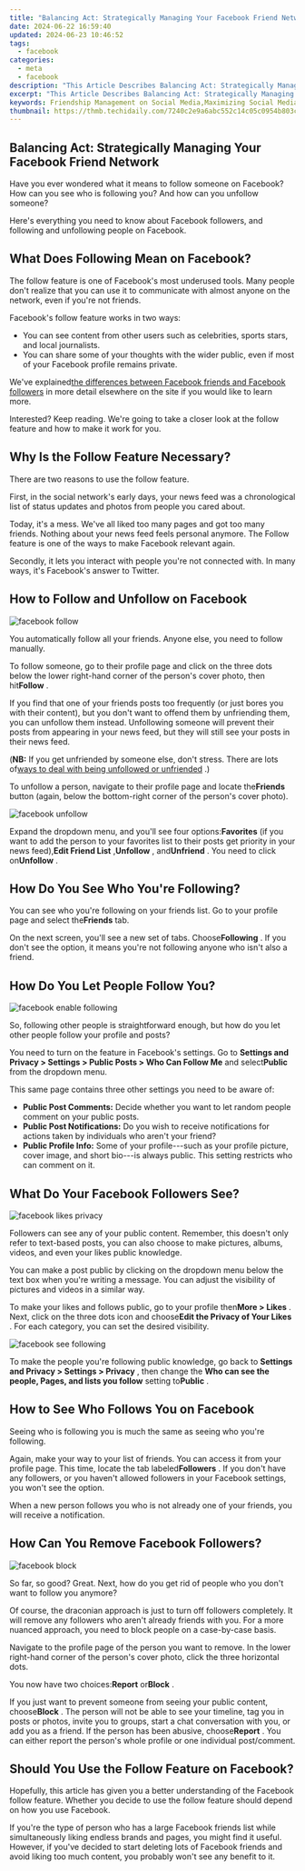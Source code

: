 ```yaml
---
title: "Balancing Act: Strategically Managing Your Facebook Friend Network"
date: 2024-06-22 16:59:40
updated: 2024-06-23 10:46:52
tags:
  - facebook
categories:
  - meta
  - facebook
description: "This Article Describes Balancing Act: Strategically Managing Your Facebook Friend Network"
excerpt: "This Article Describes Balancing Act: Strategically Managing Your Facebook Friend Network"
keywords: Friendship Management on Social Media,Maximizing Social Media Connections,Social Networking Balance Strategies,Effective Social Media Friend List Management,Strategic Social Networking for Business Growth,Building Online Relationships Smartly,Optimizing Facebook Friendships for Engagement
thumbnail: https://thmb.techidaily.com/7240c2e9a6abc552c14c05c0954b803ce022aaf37095d266ecb3ccb4c8e95c38.jpg
---
```


## Balancing Act: Strategically Managing Your Facebook Friend Network

 Have you ever wondered what it means to follow someone on Facebook? How can you see who is following you? And how can you unfollow someone?

 Here's everything you need to know about Facebook followers, and following and unfollowing people on Facebook.

## What Does Following Mean on Facebook?

 The follow feature is one of Facebook's most underused tools. Many people don't realize that you can use it to communicate with almost anyone on the network, even if you're not friends.

Facebook's follow feature works in two ways:

* You can see content from other users such as celebrities, sports stars, and local journalists.
* You can share some of your thoughts with the wider public, even if most of your Facebook profile remains private.

 We've explained[the differences between Facebook friends and Facebook followers](https://www.makeuseof.com/facebook-friends-followers-differences/) in more detail elsewhere on the site if you would like to learn more.

 Interested? Keep reading. We're going to take a closer look at the follow feature and how to make it work for you.

## Why Is the Follow Feature Necessary?

There are two reasons to use the follow feature.

 First, in the social network's early days, your news feed was a chronological list of status updates and photos from people you cared about.

 Today, it's a mess. We've all liked too many pages and got too many friends. Nothing about your news feed feels personal anymore. The Follow feature is one of the ways to make Facebook relevant again.

 Secondly, it lets you interact with people you're not connected with. In many ways, it's Facebook's answer to Twitter.

## How to Follow and Unfollow on Facebook

![facebook follow](https://static1.makeuseofimages.com/wordpress/wp-content/uploads/2021/02/facebook-follow.png)

 You automatically follow all your friends. Anyone else, you need to follow manually.

 To follow someone, go to their profile page and click on the three dots below the lower right-hand corner of the person's cover photo, then hit**Follow** .

 If you find that one of your friends posts too frequently (or just bores you with their content), but you don't want to offend them by unfriending them, you can unfollow them instead. Unfollowing someone will prevent their posts from appearing in your news feed, but they will still see your posts in their news feed.

 (**NB:** If you get unfriended by someone else, don't stress. There are lots of[ways to deal with being unfollowed or unfriended](https://www.makeuseof.com/tag/unfriended-unfollowed-rejection-social-media/) .)

 To unfollow a person, navigate to their profile page and locate the**Friends** button (again, below the bottom-right corner of the person's cover photo).

![facebook unfollow](https://static1.makeuseofimages.com/wordpress/wp-content/uploads/2021/02/facebook-unfollow.png)

 Expand the dropdown menu, and you'll see four options:**Favorites** (if you want to add the person to your favorites list to their posts get priority in your news feed),**Edit Friend List** ,**Unfollow** , and**Unfriend** . You need to click on**Unfollow** .

## How Do You See Who You're Following?

 You can see who you're following on your friends list. Go to your profile page and select the**Friends** tab.

 On the next screen, you'll see a new set of tabs. Choose**Following** . If you don't see the option, it means you're not following anyone who isn't also a friend.

## How Do You Let People Follow You?

![facebook enable following](https://static1.makeuseofimages.com/wordpress/wp-content/uploads/2021/02/facebook-enable-following.png)

 So, following other people is straightforward enough, but how do you let other people follow your profile and posts?

 You need to turn on the feature in Facebook's settings. Go to **Settings and Privacy > Settings > Public Posts > Who Can Follow Me** and select**Public** from the dropdown menu.

This same page contains three other settings you need to be aware of:

* **Public Post Comments:** Decide whether you want to let random people comment on your public posts.
* **Public Post Notifications:** Do you wish to receive notifications for actions taken by individuals who aren't your friend?
* **Public Profile Info:** Some of your profile---such as your profile picture, cover image, and short bio---is always public. This setting restricts who can comment on it.

## What Do Your Facebook Followers See?

![facebook likes privacy](https://static1.makeuseofimages.com/wordpress/wp-content/uploads/2021/02/facebook-likes-privacy.png)

 Followers can see any of your public content. Remember, this doesn't only refer to text-based posts, you can also choose to make pictures, albums, videos, and even your likes public knowledge.

 You can make a post public by clicking on the dropdown menu below the text box when you're writing a message. You can adjust the visibility of pictures and videos in a similar way.

 To make your likes and follows public, go to your profile then**More > Likes** . Next, click on the three dots icon and choose**Edit the Privacy of Your Likes** . For each category, you can set the desired visibility.

![facebook see following](https://static1.makeuseofimages.com/wordpress/wp-content/uploads/2021/02/facebook-see-following.png)

 To make the people you're following public knowledge, go back to **Settings and Privacy > Settings > Privacy** , then change the **Who can see the people, Pages, and lists you follow** setting to**Public** .

## How to See Who Follows You on Facebook

 Seeing who is following you is much the same as seeing who you're following.

 Again, make your way to your list of friends. You can access it from your profile page. This time, locate the tab labeled**Followers** . If you don't have any followers, or you haven't allowed followers in your Facebook settings, you won't see the option.

 When a new person follows you who is not already one of your friends, you will receive a notification.

## How Can You Remove Facebook Followers?

![facebook block](https://static1.makeuseofimages.com/wordpress/wp-content/uploads/2021/02/facebook-block.png)

 So far, so good? Great. Next, how do you get rid of people who you don't want to follow you anymore?

 Of course, the draconian approach is just to turn off followers completely. It will remove any followers who aren't already friends with you. For a more nuanced approach, you need to block people on a case-by-case basis.

 Navigate to the profile page of the person you want to remove. In the lower right-hand corner of the person's cover photo, click the three horizontal dots.

 You now have two choices:**Report** or**Block** .

 If you just want to prevent someone from seeing your public content, choose**Block** . The person will not be able to see your timeline, tag you in posts or photos, invite you to groups, start a chat conversation with you, or add you as a friend. If the person has been abusive, choose**Report** . You can either report the person's whole profile or one individual post/comment.

## Should You Use the Follow Feature on Facebook?

 Hopefully, this article has given you a better understanding of the Facebook follow feature. Whether you decide to use the follow feature should depend on how you use Facebook.

 If you're the type of person who has a large Facebook friends list while simultaneously liking endless brands and pages, you might find it useful. However, if you've decided to start deleting lots of Facebook friends and avoid liking too much content, you probably won't see any benefit to it.


<ins class="adsbygoogle"
     style="display:block"
     data-ad-format="autorelaxed"
     data-ad-client="ca-pub-7571918770474297"
     data-ad-slot="1223367746"></ins>



<ins class="adsbygoogle"
     style="display:block"
     data-ad-client="ca-pub-7571918770474297"
     data-ad-slot="8358498916"
     data-ad-format="auto"
     data-full-width-responsive="true"></ins>
